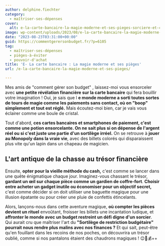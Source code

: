 ```yaml
---
author: delphine.fiechter
category:
  - maîtriser-ses-dépenses
cover:
  alt: e-la-carte-bancaire-la-magie-moderne-et-ses-pieges-sorciere-et-chaudron
image: wp-content/uploads/2023/08/e-la-carte-bancaire-la-magie-moderne-et-ses-pieges-sorciere-et-chaudron-1-e1692714677789.png
date: "2023-08-23T03:31:00+00:00"
guid: https://commentgerersonbudget.fr/?p=6105
tag:
  - maîtriser-ses-dépenses
  - pièges-à-éviter
  - pouvoir-d'achat
title: 'E- La carte bancaire : La magie moderne et ses pièges'
url: /e-la-carte-bancaire-la-magie-moderne-et-ses-pieges/

---
```

Mes amis de "comment gérer son budget" , laissez-moi vous ensorceler avec **une petite révélation financière sur la carte bancaire** qui fera bouillir votre imagination ! Oui, je sais que l **e monde moderne a sorti toutes sortes de tours de magie comme les paiements sans contact, où on "boop" simplement et tout est réglé.** Mais écoutez-moi bien, car je vais vous éclairer comme une boule de cristal.

Tout d'abord, **ces cartes bancaires et smartphones de paiement, c'est comme une potion ensorcelante. On ne sait plus si on dépense de l'argent réel ou si c'est juste une partie d'un sortilège irréel.** On se retrouve à **jouer au Monopoly dans la vraie vie**, avec des billets colorés qui disparaissent plus vite qu'un lapin dans un chapeau de magicien.

## **L'art antique de la chasse au trésor financière**

Ensuite, **opter pour la vieille méthode du cash,** c'est comme se lancer dans une quête énigmatique chaque jour. Imaginez-vous chassant le trésor, **gardant un œil sur chaque pièce comme un gardien de coffre-fort**. **Choisir entre acheter un gadget inutile ou économiser pour un objectif secret,** c'est comme décider si on doit utiliser une baguette magique pour une illusion épatante ou pour créer une pluie de confettis étincelants.

Alors, lançons-nous dans cette aventure magique, **où compter les pièces devient un rituel** envoûtant, froisser les billets une incantation ludique, et **affronter le monde avec un budget restreint un défi digne d'un sorcier**. Qui aurait cru que maîtriser l'art du **"Sortilège de restriction budgétaire" pourrait nous rendre plus malins avec nos finances ?** Et qui sait, peut-être qu'en fouillant dans les recoins de nos poches, on découvrira un trésor oublié, comme si nos pantalons étaient des chaudrons magiques ! 😉🔮💰++
